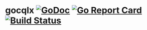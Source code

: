 # gocqlx [![GoDoc](http://img.shields.io/badge/go-documentation-blue.svg?style=flat-square)](http://godoc.org/github.com/mmatczuk/gocqlx) [![Go Report Card](https://goreportcard.com/badge/github.com/mmatczuk/gocqlx)](https://goreportcard.com/report/github.com/mmatczuk/gocqlx) [![Build Status](http://img.shields.io/travis/mmatczuk/gocqlx.svg?style=flat-square)](https://travis-ci.org/mmatczuk/gocqlx)

